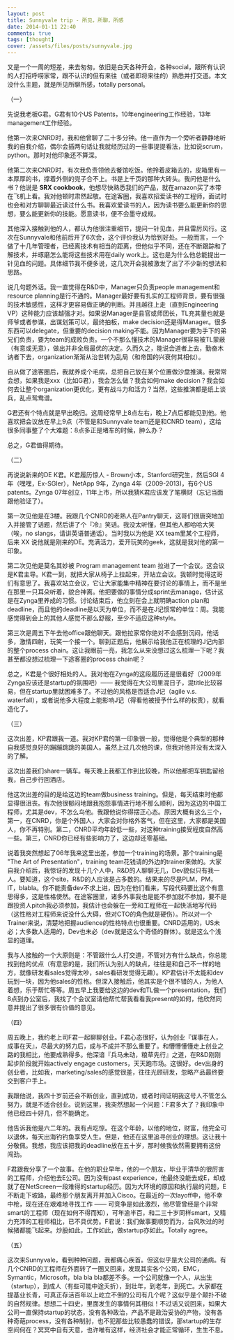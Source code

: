 ```yaml
---
layout: post
title: Sunnyvale trip - 所见，所聊，所感
date: 2014-01-11 22:40
comments: true
tags: [thought]
cover: /assets/files/posts/sunnyvale.jpg
---
```


又是一个一周的短差，来去匆匆。依旧是白天各种开会，各种social，跟所有认识的人打招呼唠家常，跟不认识的但有来往（或者即将来往的）熟悉并打交道。本文没什么主题，就是所见所聊所感，totally personal。

<!--
走之前列了好几个清单，分别是：

* 这次过去老板布置的任务（3个）
* Peer布置的任务（2个）
* 自己想到的任务（4个）
* 要打个招呼，唠唠家常的人（29人）
* 要深入了解和认识的人（5人）
* 要一同工作，寻求帮助的人（6人）

到离开的时候，除了有6个要Say hello的人没见着外，其他都完成得不错。工作上的事情当然不便在博客里透露，但和形形色色的人接触得到的感受却值得说说。
-->

<!--more-->

（一）

先说我老板G君。G君有10个US Patents，10年engineering工作经验，13年management工作经验。

他第一次来CNRD时，我和他曾聊了二十多分钟。他一直作为一个旁听者静静地听我的自我介绍，偶尔会插两句话让我就经历过的一些事提提看法，比如说scrum，python。那时对他印象还不算深。

他第二次来CNRD时，有次我负责领他去餐馆吃饭。他拎着皮箱去的，皮箱里有一本厚厚的书，撑着外侧的兜子合不上。书是上千页的那种大砖头。我问他是什么书？他说是 **SRX cookbook**，他想尽快熟悉我们的产品，就在amazon买了本带在飞机上看。我对他顿时肃然起敬。在途客圈，我喜欢招爱读书的工程师，面试时也会和对方聊聊最近读过什么书。我喜欢爱读书的人，因为读书要么能更新你的思想，要么能更新你的技能。愿意读书，便不会墨守成规。

其他深入接触到他的人，都认为他很注重细节，提问一针见血，并且雷厉风行。这次在Sunnyvale和他前后开了6次会，这个评价我认为恰到好处。一般而言，一个做了十几年管理者，已经离技术有相当的距离，但他似乎不同，还在不断跟踪和了解技术，并琢磨怎么能将这些技术用在daily work上。这也是为什么他总能提出一针见血的问题。具体细节我不便多说，这几次开会我被激发了出了不少新的想法和思路。

说几句题外话。我一直觉得在R&D中，Manager只负责people management和resource planning是行不通的。Manager最好要有扎实的工程师背景，要有很强的技术敏感性，这样才更容易做正确的判断。并且越往上走（直到Engineering VP）这种能力应该越强才对。如果说Manager是县官或师团长，TL充其量也就是师爷或者参谋，出谋划策可以，最终拍板，make decision还是得Manager。很多东西可以delegate，但重要的decision making不能。因为Manager要为手下的弟兄们负责，要为team的成败负责。一个不那么懂技术的Manager很容易被TL蒙蔽（有意或无意），做出并非全局最优的决定。久而久之，能说会道者上去，勤奋木讷者下去，organization渐渐从治世转为乱局（和帝国的兴衰何其相似）。

自从做了途客圈后，我就养成个毛病，总把自己放在某个位置做沙盘推演。我常常会想，如果我是xxx（比如G君），我会怎么做？我会如何make decision？我会如何去让整个organization更优化，更有战斗力和活力？当然，这些推演都是纸上谈兵，乱点鸳鸯谱。

G君还有个特点就是早出晚归。这周经常早上8点左右，晚上7点后都能见到他。他喜欢把会议放在早上9点（不管是和Sunnyvale team还是和CNRD team），这给很多同事整了个大难题：8点多正是堵车的时候，肿么办？

总之，G君值得期待。

（二）

再说说新来的DE K君。K君履历惊人 - Brown小本，Stanford研究生，然后SGI 4年（嘿嘿，Ex-SGIer），NetApp 9年，Zynga 4年（2009-2013)，有6个US patents。Zynga 07年创立，11年上市，所以我猜K君应该发了笔横财（忘记当面跟他验证了）。

第一次见他是在3楼。我跟几个CNRD的老熟人在Pantry聊天，这哥们很唐突地加入并接管了话题，然后讲了个『冷』笑话。我没太听懂，但其他人都哈哈大笑（唉，no slangs，请讲英语普通话）。当时我以为他是 XX team里某个工程师，后来 XX 说他就是刚来的DE。充满活力，爱开玩笑的geek，这就是我对他的第一印象。

第二次见他是莫名其妙被 Program management team 拉进了一个会议。这会议是K君主导。K君一到，就把大家从椅子上拉起来，开站立会议。我顿时觉得这哥们有意思了。我喜欢站立会议，它让大家能集中精神在要讨论的事情上，而不是坐在那里一只耳朵听着，貌合神离。他把要做的事情分成sprint去manage，估计这是在Zynga里养成的习惯。讨论结束后，他立刻在会上就明确action plan和deadline，而且他的deadline是以天为单位，而不是在J记惯常的单位：周。我能感觉得到会上的其他人感觉不那么舒服，至少不适应这种style。

第三次是周五下午去他office跟他聊天。跟他拉家常你绝对不会感到沉闷，他话多，激情四射，玩笑一个接一个。聊到正题后，他展示给我他正在梳理的J记内部的整个process chain。这让我眼前一亮，我怎么从来没想过这么梳理一下呢？我甚至都没想过梳理一下途客圈的process chain呢？

总之，K君是个很好相处的人。我对他在Zynga的这段履历还是很看好（2009年Zynga应该还是startup的氛围吧）—— 我觉得在大公司里混日子，混title比较容易，但在startup里就困难多了。不过他的风格是否适合J记（agile v.s. waterfall），或者说他多大程度上能影响J记（得看他被授予什么样的权责），就看造化了。

（三）

这次出差，KP君跟我一道。我对KP君的第一印象很一般，觉得他是个典型的那种自我感觉良好的蹦蹦跳跳的美国人。虽然上过几次他的课，但我对他并没有太深入的了解。

这次出差我们share一辆车。每天晚上我都工作到比较晚，所以他都把车钥匙留给我，自己步行回酒店。

他这次出差的目的是给这边的team做business training。但是，每天结束时他都显得很沮丧。有次他很郁闷地跟我抱怨事情进行地不那么顺利，因为这边的中国工程师，尤其是dev，不怎么鸟他。我跟他说你得摆正心态。原因大概有这么三个，第一，在CNRD，你是个外国人，大家会对你格外客气，但在这里，大家都是美国人，你不再特别。第二，CNRD平均年龄低一些，对这种training接受程度自然高一些。第三，CNRD你已经有些影响力了，这边却还零基础。

说着我突然想起了06年我来这里出差，参加一个training的场景。那个training是 "The Art of Presentation"，training team花钱请的外边的trainer来做的。大家自我介绍后，我惊讶的发现十几个人中，R&D的人聊聊无几，Dev貌似只有我一人。要知道，这个site，R&D的人应该是占多数的。结果来的尽是PLM，PM，IT，blabla。你不能责备dev不求上进，因为在他们看来，写段代码要比这个有意思得多，这是性格使然。在途客圈里，诸多外事我也是能不参加就不参加，要不是跟投资人pitch我必须参加，我估计也会躲在一旁和工程师在一起快活地写代码（这性格对工程师来说没什么大碍，但对CTO的角色就是硬伤）。所以对一个Trainer来说，清楚地把握audience的性格特点也很重要。CNRD适用的，US未必；大多数人适用的，Dev也未必（dev就是这么个奇怪的群体）。就是这么个浅显的道理。

我与人接触的一个大原则是：不管跟什么人打交道，不管对方有什么缺点，你总能找到他的优点（有意思的是，我们所认为别人的缺点，往往是和自己不一样的地方，就像研发看sales觉得太吵，sales看研发觉得无趣）。KP君估计不太能和dev玩到一块，因为他sales的性格。但深入接触后，他其实是个很不错的人，为他人着想，乐于帮忙等等。周五早上我要给这边的dev和TL做一个presentation，我们8点到办公室后，我找了个会议室请他帮忙帮我看看我present的如何，他欣然同意并提出了很多很有价值的意见。

（四）

周五晚上，我约老上司F君一起聊聊创业。F君心态很好，认为创业『谋事在人，成事在天』，尽最大的努力后，成与不成并不那么重要了。和懵懵懂懂走上创业之路的我相比，他要成熟得多。他深谙『兵马未动，粮草先行』之道，在R&D刚刚起步阶段就开始actively engage customers，天天跑市场。这很好。dev出身的创业者，比如我，marketing/sales的感觉很差，往往光顾研发，忽略产品最终要交到客户手上。

我跟他说，我四十岁前还会不断创业，直到成功，或者时间证明我这号人不管怎么努力，就是不适合创业。说到这里，我突然想起一个问题：F君多大了？我印象中他已经四十好几，但不能确定。

他告诉我他是六二年的。我有点吃惊。在这个年龄，以他的地位，财富，他完全可以退休，每天出海钓钓鱼享受人生。但是，他还在这里追寻创业的理想。这让我十分敬佩。我想，我应该把我的deadline放在五十岁，那时候我依然需要拥有这份闯劲。

F君跟我分享了一个故事。在他的职业早年，他的一个朋友，毕业于清华的很厉害的工程师，介绍他去E公司。因为没有past experience，他最终没能去成E，却成就了在NetScreen一段难得的startup经历。因为大环境的原因和执行层的问题，E不断走下坡路，最终那个朋友离开并加入Cisco。在最近的一次layoff中，他不幸中枪，现在还在艰难地寻找工作 —— 可竞争是如此激烈，他尽管曾经是个非常smart的工程师（现在如何不得而知），可年逾半百，和二三十岁同样smart，又精力充沛的工程师相比，已不具优势。F君说：我们做事要顺势而为，台风吹过的时候猪都能飞起来。炒股如此，工作如此，做startup亦如此。Totally agree。

（五）

这次来Sunnyvale，看到种种问题，我都痛心疾首。但这似乎是大公司的通病。有几个CNRD的工程师在外面转了一圈又回来，发现其实各个公司，EMC，Symantic，Microsoft，bla bla bla都差不多。一个公司就像一个人，从出生（startup），到成人（有些可能中途夭折），到壮年，到老年，到死亡。大家都在提基业长青，可真正存活百年以上屹立不倒的公司有几个呢？这似乎是个颠扑不破的自然规律。想想二十四史，里面发生的事情何其相似！不过话又说回来，如果大公司一直保持startup的状态，没有各种政治，产品不是政治妥协的产物，没有各种奇葩process，没有各种制肘，也不犯那些比较愚蠢的错误，那startup的生存空间何在？冥冥中自有天意，也许唯有这样，经济社会才能正常循环，生生不息。









